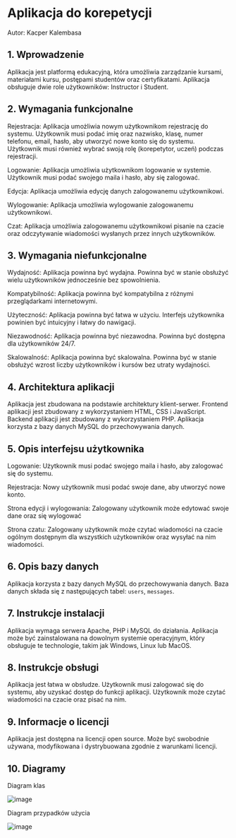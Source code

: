 # Aplikacja do korepetycji

Autor: Kacper Kalembasa

## 1. Wprowadzenie
Aplikacja jest platformą edukacyjną, która umożliwia zarządzanie kursami, materiałami kursu, postępami studentów oraz certyfikatami. Aplikacja obsługuje dwie role użytkowników: Instructor i Student.

## 2. Wymagania funkcjonalne
Rejestracja: Aplikacja umożliwia nowym użytkownikom rejestrację do systemu. Użytkownik musi podać imię oraz nazwisko, klasę, numer telefonu, email, hasło, aby utworzyć nowe konto się do systemu. Użytkownik musi również wybrać swoją rolę (korepetytor, uczeń) podczas rejestracji.

Logowanie: Aplikacja umożliwia użytkownikom logowanie w systemie. Użytkownik musi podać swojego maila i hasło, aby się zalogować.

Edycja: Aplikacja umożliwia edycję danych zalogowanemu użytkownikowi.

Wylogowanie: Aplikacja umożliwia wylogowanie zalogowanemu użytkownikowi.

Czat: Aplikacja umożliwia zalogowanemu użytkownikowi pisanie na czacie oraz odczytywanie wiadomości wysłanych przez innych użytkowników.

## 3. Wymagania niefunkcjonalne

Wydajność: Aplikacja powinna być wydajna. Powinna być w stanie obsłużyć wielu użytkowników jednocześnie bez spowolnienia. 

Kompatybilność: Aplikacja powinna być kompatybilna z różnymi przeglądarkami internetowymi.

Użyteczność: Aplikacja powinna być łatwa w użyciu. Interfejs użytkownika powinien być intuicyjny i łatwy do nawigacji. 

Niezawodność: Aplikacja powinna być niezawodna. Powinna być dostępna dla użytkowników 24/7.

Skalowalność: Aplikacja powinna być skalowalna. Powinna być w stanie obsłużyć wzrost liczby użytkowników i kursów bez utraty wydajności.

## 4. Architektura aplikacji

Aplikacja jest zbudowana na podstawie architektury klient-serwer. Frontend aplikacji jest zbudowany z wykorzystaniem HTML, CSS i JavaScript. Backend aplikacji jest zbudowany z wykorzystaniem PHP. Aplikacja korzysta z bazy danych MySQL do przechowywania danych.

## 5. Opis interfejsu użytkownika

Logowanie: Użytkownik musi podać swojego maila i hasło, aby zalogować się do systemu.

Rejestracja: Nowy użytkownik musi podać swoje dane, aby utworzyć nowe konto.

Strona edycji i wylogowania: Zalogowany użytkownik może edytować swoje dane oraz się wylogować

Strona czatu: Zalogowany użytkownik może czytać wiadomości na czacie ogólnym dostępnym dla wszystkich użytkowników oraz wysyłać na nim wiadomości.

## 6. Opis bazy danych
Aplikacja korzysta z bazy danych MySQL do przechowywania danych. Baza danych składa się z następujących tabel: `users`, `messages`.

## 7. Instrukcje instalacji
Aplikacja wymaga serwera Apache, PHP i MySQL do działania. Aplikacja może być zainstalowana na dowolnym systemie operacyjnym, który obsługuje te technologie, takim jak Windows, Linux lub MacOS.

## 8. Instrukcje obsługi
Aplikacja jest łatwa w obsłudze. Użytkownik musi zalogować się do systemu, aby uzyskać dostęp do funkcji aplikacji. Użytkownik może czytać wiadomości na czacie oraz pisać na nim.

## 9. Informacje o licencji
Aplikacja jest dostępna na licencji open source. Może być swobodnie używana, modyfikowana i dystrybuowana zgodnie z warunkami licencji. 

## 10. Diagramy

Diagram klas

![image](https://github.com/kalembasa21/korepetycje/assets/101091086/1fd80f12-47f0-435c-b753-eaf38171d6db)

Diagram przypadków użycia

![image](https://github.com/kalembasa21/korepetycje/assets/101091086/069761ac-cc04-442c-b60b-9172582f935f)

